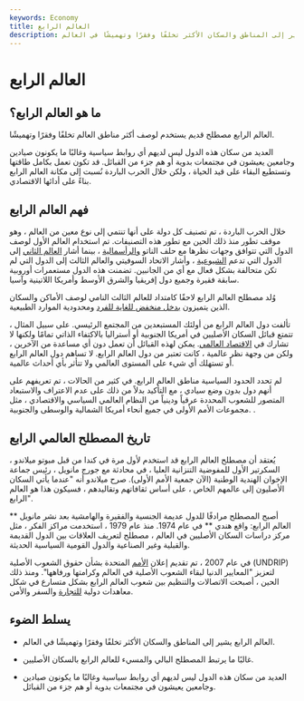 ```yaml
---
keywords: Economy
title: العالم الرابع
description: العالم الرابع مصطلح قديم يشير إلى المناطق والسكان الأكثر تخلفًا وفقرًا وتهميشًا في العالم.
---
```


# العالم الرابع
## ما هو العالم الرابع؟

العالم الرابع مصطلح قديم يستخدم لوصف أكثر مناطق العالم تخلفًا وفقرًا وتهميشًا.

العديد من سكان هذه الدول ليس لديهم أي روابط سياسية وغالبًا ما يكونون صيادين وجامعين يعيشون في مجتمعات بدوية أو هم جزء من القبائل. قد تكون تعمل بكامل طاقتها وتستطيع البقاء على قيد الحياة ، ولكن خلال الحرب الباردة نُسبت إلى مكانة العالم الرابع بناءً على أدائها الاقتصادي.

## فهم العالم الرابع

خلال الحرب الباردة ، تم تصنيف كل دولة على أنها تنتمي إلى نوع معين من العالم ، وهو موقف تطور منذ ذلك الحين مع تطور هذه التصنيفات. تم استخدام العالم الأول لوصف الدول التي تتوافق وجهات نظرها مع حلف الناتو [والرأسمالية](/capitalism) ، بينما أشار [العالم الثاني](/second-world) إلى الدول التي تدعم [الشيوعية](/communism) ، وأشار الاتحاد السوفيتي والعالم الثالث إلى الدول التي لم تكن متحالفة بشكل فعال مع أي من الجانبين. تضمنت هذه الدول مستعمرات أوروبية سابقة فقيرة وجميع دول إفريقيا والشرق الأوسط وأمريكا اللاتينية وآسيا.

وُلد مصطلح العالم الرابع لاحقًا كامتداد للعالم الثالث النامي لوصف الأماكن والسكان الذين يتميزون [بدخل منخفض للغاية للفرد](/income-per-capita) ومحدودية الموارد الطبيعية.

تألفت دول العالم الرابع من أولئك المستبعدين من المجتمع الرئيسي. على سبيل المثال ، تتمتع قبائل السكان الأصليين في أمريكا الجنوبية أو أستراليا بالاكتفاء الذاتي تمامًا ولكنها لا تشارك في [الاقتصاد العالمي](/economy). يمكن لهذه القبائل أن تعمل دون أي مساعدة من الآخرين ، ولكن من وجهة نظر عالمية ، كانت تعتبر من دول العالم الرابع. لا تساهم دول العالم الرابع أو تستهلك أي شيء على المستوى العالمي ولا تتأثر بأي أحداث عالمية.

لم تحدد الحدود السياسية مناطق العالم الرابع. في كثير من الحالات ، تم تعريفهم على أنهم دول بدون وضع سيادي ، مع التأكيد بدلاً من ذلك على عدم الاعتراف والاستبعاد المتصور للشعوب المحددة عرقياً ودينياً من النظام العالمي السياسي والاقتصادي ، مثل مجموعات الأمم الأولى في جميع أنحاء أمريكا الشمالية والوسطى والجنوبية. .

## تاريخ المصطلح العالمي الرابع

يُعتقد أن مصطلح العالم الرابع قد استخدم لأول مرة في كندا من قبل مبوتو ميلاندو ، السكرتير الأول للمفوضية التنزانية العليا ، في محادثة مع جورج مانويل ، رئيس جماعة الإخوان الهندية الوطنية (الآن جمعية الأمم الأولى). صرح ميلاندو أنه "عندما يأتي السكان الأصليون إلى عالمهم الخاص ، على أساس ثقافاتهم وتقاليدهم ، فسيكون هذا هو العالم الرابع".

أصبح المصطلح مرادفًا للدول عديمة الجنسية والفقيرة والهامشية بعد نشر مانويل ** العالم الرابع: واقع هندي ** في عام 1974. منذ عام 1979 ، استخدمت مراكز الفكر ، مثل مركز دراسات السكان الأصليين في العالم ، مصطلح لتعريف العلاقات بين الدول القديمة والقبلية وغير الصناعية والدول القومية السياسية الحديثة.

في عام 2007 ، تم تقديم إعلان [الأمم](/united-nations-un) المتحدة بشأن حقوق الشعوب الأصلية (UNDRIP) لتعزيز "المعايير الدنيا لبقاء الشعوب الأصلية في العالم وكرامتها ورفاهها". ومنذ ذلك الحين ، أصبحت الاتصالات والتنظيم بين شعوب العالم الرابع بشكل متسارع في شكل معاهدات دولية [للتجارة](/trade) والسفر والأمن.

## يسلط الضوء

- العالم الرابع يشير إلى المناطق والسكان الأكثر تخلفًا وفقرًا وتهميشًا في العالم.

- غالبًا ما يرتبط المصطلح البالي والمسيء للعالم الرابع بالسكان الأصليين.

- العديد من سكان هذه الدول ليس لديهم أي روابط سياسية وغالبًا ما يكونون صيادين وجامعين يعيشون في مجتمعات بدوية أو هم جزء من القبائل.

